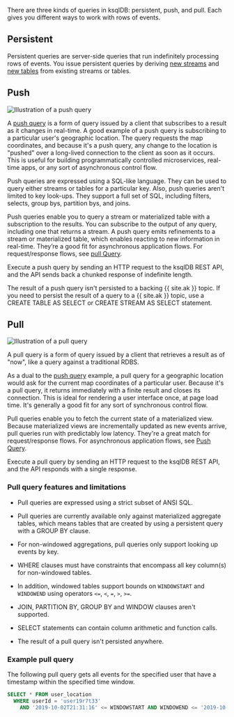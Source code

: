 There are three kinds of queries in ksqlDB: persistent, push, and pull.
Each gives you different ways to work with rows of events.

## Persistent

Persistent queries are server-side queries that run indefinitely processing
rows of events. You issue persistent queries by deriving
[new streams](/developer-guide/ksqldb-reference/create-stream-as-select/) and
[new tables](/developer-guide/ksqldb-reference/create-table-as-select/)
from existing streams or tables.

## Push

![Illustration of a push query](/img/ksqldb-push-query.svg)

A [push query](/developer-guide/ksqldb-reference/select-push-query) is
a form of query issued by a client that subscribes to a result
as it changes in real-time. A good example of a push query is subscribing to a
particular user's geographic location. The query requests the map coordinates,
and because it's a push query, any change to the location is "pushed" over a
long-lived connection to the client as soon as it occurs. This is useful for
building programmatically controlled microservices, real-time apps, or any sort
of asynchronous control flow.

Push queries are expressed using a SQL-like language. They can be used to query
either streams or tables for a particular key. Also, push queries aren't limited
to key look-ups. They support a full set of SQL, including filters, selects,
group bys, partition bys, and joins.

Push queries enable you to query a stream or materialized table with a
subscription to the results. You can subscribe to the output of any query,
including one that returns a stream. A push query emits refinements to a stream
or materialized table, which enables reacting to new information in real-time.
They’re a good fit for asynchronous application flows. For request/response
flows, see [pull Query](/developer-guide/ksqldb-reference/select-pull-query).

Execute a push query by sending an HTTP request to the ksqlDB REST API, and
the API sends back a chunked response of indefinite length.

The result of a push query isn't persisted to a backing {{ site.ak }} topic.
If you need to persist the result of a query to a {{ site.ak }} topic, use a
CREATE TABLE AS SELECT or CREATE STREAM AS SELECT statement.

## Pull

![Illustration of a pull query](/img/ksqldb-pull-query.svg)

A pull query is a form of query issued by a client that retrieves a result as
of "now", like a query against a traditional RDBS. 

As a dual to the [push query](/developer-guide/ksqldb-reference/select-push-query/) example, a pull query for a geographic
location would ask for the current map coordinates of a particular user.
Because it's a pull query, it returns immediately with a finite result and
closes its connection. This is ideal for rendering a user interface once, at
page load time. It's generally a good fit for any sort of synchronous control
flow.

Pull queries enable you to fetch the current state of a materialized view.
Because materialized views are incrementally updated as new events arrive,
pull queries run with predictably low latency. They're a great match for
request/response flows. For asynchronous application flows, see
[Push Query](/developer-guide/ksqldb-reference/select-push-query/).

Execute a pull query by sending an HTTP request to the ksqlDB REST API, and
the API responds with a single response.

### Pull query features and limitations

- Pull queries are expressed using a strict subset of ANSI SQL.
- Pull queries are currently available only against materialized aggregate
  tables, which means tables that are created by using a persistent query
  with a GROUP BY clause.
- For non-windowed aggregations, pull queries only support looking up events
  by key.
- WHERE clauses must have constraints that encompass all key column(s) for non-windowed tables.

- In addition, windowed tables support bounds on `WINDOWSTART` and `WINDOWEND` using operators
  `<=`, `<`, `=`, `>`, `>=`.
- JOIN, PARTITION BY, GROUP BY and WINDOW clauses aren't supported.
- SELECT statements can contain column arithmetic and function calls.
- The result of a pull query isn't persisted anywhere.

### Example pull query

The following pull query gets all events for the specified user that have a
timestamp within the specified time window. 

```sql
SELECT * FROM user_location
  WHERE userId = 'user19r7t33'
    AND '2019-10-02T21:31:16' <= WINDOWSTART AND WINDOWEND <= '2019-10-03T21:31:16';
```